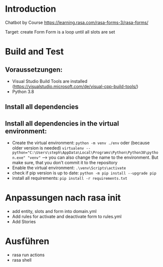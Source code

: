 # Introduction 
Chatbot by Course https://learning.rasa.com/rasa-forms-3/rasa-forms/

Target: create Form
Form is a loop until all slots are set 

# Build and Test
## Voraussetzungen:
- Visual Studio Build Tools are installed (https://visualstudio.microsoft.com/de/visual-cpp-build-tools/)
- Python 3.8

## Install all dependencies 
## Install all dependencies in the virtual environment:
- Create the virtual environment: ```python -m venv ./env``` oder (because older version is needed) ```virtualenv --python="C:\Users\steph\AppData\Local\Programs\Python\Python38\python.exe" "venv"```
 --> you can also change the name to the environment. But make sure, that you don't commit it to the repository
- Enable the virtual environment: ```.\venv\Scripts\activate```
- check if pip version is up to date: ```python -m pip install --upgrade pip```
- install all requirements: ```pip install -r requirements.txt```

# Anpassungen nach rasa init
- add entity, slots and form into domain.yml
- Add rules for activate and deactivate form to rules.yml
- Add Stories

# Ausführen
- rasa run actions
- rasa shell